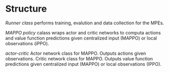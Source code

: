 # Structure 
*Runner class* performs training, evalution and data collection for the MPEs.

*MAPPO policy* calass wraps actor and critic networks to computa actions and value function predictions given centralized input (MAPPO) or local observations (iPPO).

*actor-critic* Actor network class for MAPPO. Outputs actions given observations. Critic network class for MAPPO. Outputs value function predictions given centralized input (MAPPO) or local observations (IPPO).